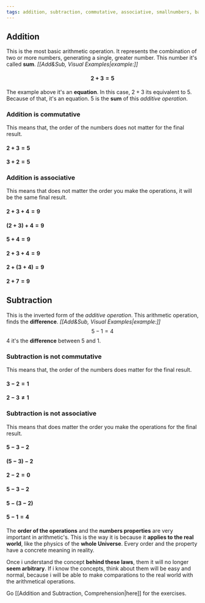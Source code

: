 ```yaml
---
tags: addition, subtraction, commutative, associative, smallnumbers, basicarithmetic
---
```


## Addition

This is the most basic arithmetic operation. It represents the combination of two or more numbers, generating a single, greater number. This number it's called **sum**.
_[[Add&Sub, Visual Examples|example:]]_
#### $$2 + 3 = 5$$
The example above it's an **equation**. In this case, $2 + 3$ its equivalent to $5$.
Because of that, it's an equation.
$5$ is the **sum** of this _additive operation_.

### Addition is commutative

This means that, the order of the numbers does not matter for the final result.
#### $2 + 3 = 5$
#### $3 + 2 = 5$

### Addition is associative

This means that does not matter the order you make the operations, it will be the same final result.
#### $2 + 3 + 4 = 9$ 
#### 	$(2 + 3) + 4 = 9$
#### 		$5 + 4 = 9$

#### $2 + 3 + 4 = 9$
#### 	$2 + (3 + 4) = 9$
#### 		$2 + 7 = 9$

## Subtraction

This is the inverted form of the _additive operation_. This arithmetic operation, finds the **difference**.
_[[Add&Sub, Visual Examples|example:]]_
$$5 - 1 = 4$$
$4$ it's the **difference** between $5$ and $1$.

### Subtraction is not commutative

This means that, the order of the numbers does matter for the final result.
#### $3 - 2 = 1$
#### $2 - 3 ≠ 1$

### Subtraction is not associative

This means that does matter the order you make the operations for the final result.
#### $5 - 3 - 2$
#### 	$(5 - 3) - 2$
#### 		$2 - 2 = 0$

#### $5 - 3 - 2$
#### 	$5 - (3 - 2)$
#### 		$5 - 1 = 4$

The **order of the operations** and the **numbers properties** are very important in arithmetic's.
This is the way it is because it **applies to the real world**, like the physics of the **whole Universe**.
Every order and the property have a concrete meaning in reality.

Once i understand the concept **behind these laws**, them it will no longer **seem arbitrary**.
If i know the concepts, think about them will be easy and normal, because i will be able to make comparations to the real world with the arithmetical operations.

Go [[Addition and Subtraction, Comprehension|here]] for the exercises.